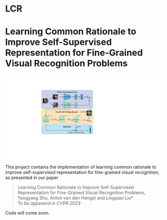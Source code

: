 # LCR
# Learning Common Rationale to Improve Self-Supervised Representation for Fine-Grained Visual Recognition Problems 
<img src="examples/framework.pdf"> 
This project contains the implementation of learning common rationale to improve self-supervised representation for fine-grained visual recognition, as presented in our paper

> Learning Common Rationale to Improve Self-Supervised Representation for Fine-Grained Visual Recognition Problems,   
> Yangyang Shu, Anton van den Hengel and Lingqiao Liu*  
> *To be appeared in CVPR 2023*

Code will come soon.


